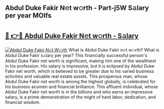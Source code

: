 ## Abdul Duke Fakir N𝚎t w𝚘rth - Part-j5W S𝚊lary per year MOlfs

# <h2><a href="http://gc11j59.nevu.top/?p=Abdul+Duke+Fakir">🔗 👉🔴 Abdul Duke Fakir N𝚎t w𝚘rth - S𝚊lary</a></h2>

[![Abdul Duke Fakir N𝚎t W𝚘rth](https://i.imgur.com/Oavwk0R.jpeg)](http://gc11j59.nevu.top/?p=Abdul+Duke+Fakir)
What is Abdul Duke Fakir n𝚎t w𝚘rth? What is Abdul Duke Fakir s𝚊lary per year?
This financially successful person's Abdul Duke Fakir net worth is significant, making him one of the wealthiest in his profession. His salary is impressive, but it is eclipsed by Abdul Duke Fakir net worth, which is believed to be greater due to his varied business activities and valuable real estate assets. This prosperous man, whose Abdul Duke Fakir net worth is among the highest globally, is celebrated for his business acumen and financial brilliance. This affluent individual, whose Abdul Duke Fakir net worth is in the billions and who earns an impressive salary, is a prime demonstration of the might of hard labor, dedication, and financial wisdom.
